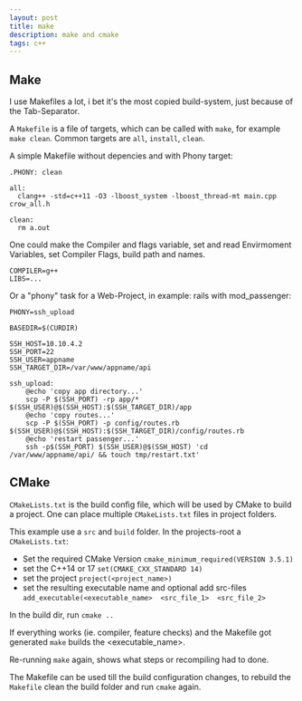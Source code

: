 ```yaml
---
layout: post
title: make
description: make and cmake
tags: c++ 
---
```


## Make

I use Makefiles a lot, i bet it's the most copied build-system, just because of the Tab-Separator.


A `Makefile` is a file of targets, which can be called with `make`, for example `make clean`.
Common targets are `all`, `install`, `clean`.

A simple Makefile without depencies and with Phony target:


    .PHONY: clean

    all:
      clang++ -std=c++11 -O3 -lboost_system -lboost_thread-mt main.cpp crow_all.h

    clean:
      rm a.out

One could make the Compiler and flags variable, set and read Envirmoment Variables, set Compiler Flags, build path and names.

    COMPILER=g++
    LIBS=...


Or a "phony" task for a Web-Project, in example: rails  with mod_passenger:

    PHONY=ssh_upload

    BASEDIR=$(CURDIR)

    SSH_HOST=10.10.4.2
    SSH_PORT=22
    SSH_USER=appname
    SSH_TARGET_DIR=/var/www/appname/api

    ssh_upload:
        @echo 'copy app directory...'
        scp -P $(SSH_PORT) -rp app/* $(SSH_USER)@$(SSH_HOST):$(SSH_TARGET_DIR)/app
        @echo 'copy routes...'
        scp -P $(SSH_PORT) -p config/routes.rb $(SSH_USER)@$(SSH_HOST):$(SSH_TARGET_DIR)/config/routes.rb
        @echo 'restart passenger...'
        ssh -p$(SSH_PORT) $(SSH_USER)@$(SSH_HOST) 'cd /var/www/appname/api/ && touch tmp/restart.txt'




## CMake

`CMakeLists.txt` is the build config file, which will be used by CMake to build a project. One can place multiple `CMakeLists.txt` files in project folders.

This example use a `src` and `build` folder.
In the projects-root a `CMakeLists.txt`:

- Set the required CMake Version `cmake_minimum_required(VERSION 3.5.1)`
- set the C++14 or 17 `set(CMAKE_CXX_STANDARD 14)`
- set the project `project(<project_name>)`
- set the resulting executable name and optional add src-files `add_executable(<executable_name>  <src_file_1>  <src_file_2>`


In the build dir, run `cmake ..`

If everything works (ie. compiler, feature checks) and the Makefile got generated `make` builds the <executable_name>.

Re-running `make` again, shows what steps or recompiling had to done.

The Makefile can be used till the build configuration changes, to rebuild the `Makefile` clean the build folder and run `cmake` again.


